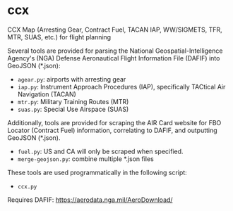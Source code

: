 # ccx
CCX Map (Arresting Gear, Contract Fuel, TACAN IAP, WW/SIGMETS, TFR, MTR, SUAS, etc.) for flight planning

Several tools are provided for parsing the National Geospatial-Intelligence Agency's (NGA) Defense Aeronautical Flight Information File (DAFIF) into GeoJSON (*.json):
* `agear.py`: airports with arresting gear
* `iap.py`: Instrument Approach Procedures (IAP), specifically TACtical Air Navigation (TACAN) 
* `mtr.py`: Military Training Routes (MTR)
* `suas.py`: Special Use Airspace (SUAS)

Additionally, tools are provided for scraping the AIR Card website for FBO Locator (Contract Fuel) information, correlating to DAFIF, and outputting GeoJSON (*.json). 
* `fuel.py`: US and CA will only be scraped when specified.
* `merge-geojson.py`: combine multiple *.json files

These tools are used programmatically in the following script:
* `ccx.py`

Requires DAFIF: https://aerodata.nga.mil/AeroDownload/
